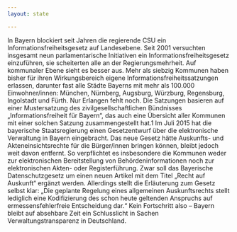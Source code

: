 ```yaml
---
layout: state

---
```

In Bayern blockiert seit Jahren die regierende CSU ein Informationsfreiheitsgesetz
auf Landesebene. Seit 2001 versuchten
insgesamt neun parlamentarische Initiativen ein Informationsfreiheitsgesetz
einzuführen, sie scheiterten alle an der Regierungsmehrheit.
Auf kommunaler Ebene sieht es besser aus. Mehr als siebzig
Kommunen haben bisher für ihren Wirkungsbereich eigene Informationsfreiheitssatzungen
erlassen, darunter fast alle Städte
Bayerns mit mehr als 100.000 Einwohner/innen: München,
Nürnberg, Augsburg, Würzburg, Regensburg, Ingolstadt und
Fürth. Nur Erlangen fehlt noch. Die Satzungen basieren auf einer
Mustersatzung des zivilgesellschaftlichen Bündnisses „Informationsfreiheit
für Bayern“, das auch eine Übersicht aller
Kommunen mit einer solchen Satzung zusammengestellt hat.1
Im Juli 2015 hat die bayerische Staatsregierung einen Gesetzentwurf
über die elektronische Verwaltung in Bayern eingebracht.
Das neue Gesetz hätte Auskunfts- und Akteneinsichtsrechte
für die Bürger/innen bringen können, bleibt jedoch weit
davon entfernt. So verpflichtet es insbesondere die Kommunen
weder zur elektronischen Bereitstellung von Behördeninformationen
noch zur elektronischen Akten- oder Registerführung.
Zwar soll das Bayerische Datenschutzgesetz um einen
neuen Artikel mit dem Titel „Recht auf Auskunft“ ergänzt
werden. Allerdings stellt die Erläuterung zum Gesetz selbst
klar: „Die geplante Regelung eines allgemeinen Auskunftsrechts
stellt lediglich eine Kodifizierung des schon heute geltenden
Anspruchs auf ermessensfehlerfreie Entscheidung dar.“
Kein Fortschritt also – Bayern bleibt auf absehbare Zeit ein
Schlusslicht in Sachen Verwaltungstransparenz in Deutschland.
